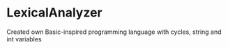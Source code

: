 # LexicalAnalyzer
Created own Basic-inspired programming language with cycles, string and int variables

